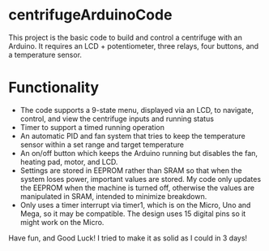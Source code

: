 # centrifugeArduinoCode
This project is the basic code to build and control a centrifuge with an Arduino.
It requires an LCD + potentiometer, three relays, four buttons, and a temperature sensor.

# Functionality
- The code supports a 9-state menu, displayed via an LCD, to navigate, control, and view the centrifuge inputs and running status
- Timer to support a timed running operation  
- An automatic PID and fan system that tries to keep the temperature sensor within a set range and target temperature
- An on/off button which keeps the Arduino running but disables the fan, heating pad, motor, and LCD.
- Settings are stored in EEPROM rather than SRAM so that when the system loses power, important values are stored. My code only updates the      EEPROM when the machine is turned off, otherwise the values are manipulated in SRAM, intended to minimize breakdown.
- Only uses a timer interrupt via timer1, which is on the Micro, Uno and Mega, so it may be compatible. The design uses 15 digital pins so it might work on the Micro.

Have fun, and Good Luck!
I tried to make it as solid as I could in 3 days!
